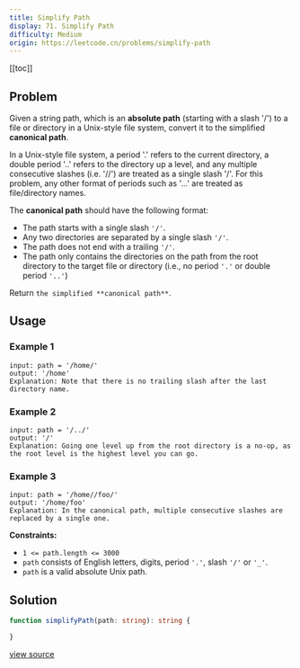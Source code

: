 ```yaml
---
title: Simplify Path
display: 71. Simplify Path
difficulty: Medium
origin: https://leetcode.cn/problems/simplify-path
---
```


[[toc]]

## Problem

Given a string path, which is an **absolute path** (starting with a slash &#39;/&#39;) to a file or directory in a Unix-style file system, convert it to the simplified **canonical path**.

In a Unix-style file system, a period &#39;.&#39; refers to the current directory, a double period &#39;..&#39; refers to the directory up a level, and any multiple consecutive slashes (i.e. &#39;//&#39;) are treated as a single slash &#39;/&#39;. For this problem, any other format of periods such as &#39;...&#39; are treated as file/directory names.

The **canonical path** should have the following format:

- The path starts with a single slash <code>&#39;/&#39;</code>.
- Any two directories are separated by a single slash <code>&#39;/&#39;</code>.
- The path does not end with a trailing <code>&#39;/&#39;</code>.
- The path only contains the directories on the path from the root directory to the target file or directory (i.e., no period <code>&#39;.&#39;</code> or double period <code>&#39;..&#39;</code>)

Return `the simplified **canonical path**`.

## Usage

### Example 1

```
input: path = '/home/'
output: '/home'
Explanation: Note that there is no trailing slash after the last directory name.
```

### Example 2

```
input: path = '/../'
output: '/'
Explanation: Going one level up from the root directory is a no-op, as the root level is the highest level you can go.
```

### Example 3

```
input: path = '/home//foo/'
output: '/home/foo'
Explanation: In the canonical path, multiple consecutive slashes are replaced by a single one.
```


**Constraints:**

- <code>1 &lt;= path.length &lt;= 3000</code>
- <code>path</code> consists of English letters, digits, period <code>&#39;.&#39;</code>, slash <code>&#39;/&#39;</code> or <code>&#39;_&#39;</code>.
- <code>path</code> is a valid absolute Unix path.


## Solution

```ts
function simplifyPath(path: string): string {

}
```

[view source](https://leetcode.cn/problems/simplify-path)
